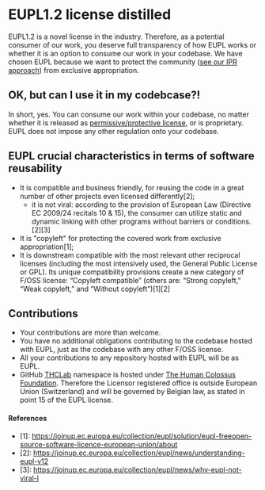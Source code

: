 # EUPL1.2 license distilled

EUPL1.2 is a novel license in the industry. Therefore, as a potential consumer of our work, you deserve full transparency of how EUPL works or whether it is an option to consume our work in your codebase. 
We have chosen EUPL because we want to protect the community ([see our IPR approach](https://hackmd.io/@hcf/H1Og-0yUj)) from exclusive appropriation. 

## OK, but can I use it in my codebcase?!

In short, yes. You can consume our work within your codebase, no matter whether it is released as [permissive/protective license](https://en.wikipedia.org/wiki/Software_license), or is proprietary. EUPL does not impose any other regulation onto your codebase.

## EUPL crucial characteristics in terms of software reusability

- It is compatible and business friendly, for reusing the code in a great number of other projects even licensed differently[2];
  - it is not viral: according to the provision of European Law (Directive EC 2009/24 recitals 10 & 15), the consumer can utilize static and dynamic linking with other programs without barriers or conditions.[2][3]
- It is "copyleft" for protecting the covered work from exclusive appropriation[1];
- It is downstream compatible with the most relevant other reciprocal licenses (including the most intensively used, the General Public License or GPL). Its unique compatibility provisions create a new category of F/OSS license: “Copyleft compatible” (others are: “Strong copyleft,” “Weak copyleft,” and “Without copyleft”)[1][2]


## Contributions

- Your contributions are more than welcome.
- You have no additional obligations contributing to the codebase hosted with EUPL, just as the codebase with any other F/OSS license.
- All your contributions to any repository hosted with EUPL will be as EUPL.
- GitHub [THCLab](https://github.com/THCLab) namespace is hosted under [The Human Colossus Foundation](https://humancolossus.foundation/). Therefore the Licensor registered office is outside European Union (Switzerland) and will be governed by Belgian law, as stated in point 15 of the EUPL license.

#### References
- \[1\]: https://joinup.ec.europa.eu/collection/eupl/solution/eupl-freeopen-source-software-licence-european-union/about
- \[2\]: https://joinup.ec.europa.eu/collection/eupl/news/understanding-eupl-v12
- \[3\]: https://joinup.ec.europa.eu/collection/eupl/news/why-eupl-not-viral-l
